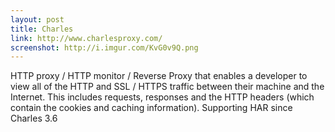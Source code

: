 ```yaml
---
layout: post
title: Charles
link: http://www.charlesproxy.com/
screenshot: http://i.imgur.com/KvG0v9Q.png
---
```


HTTP proxy / HTTP monitor / Reverse Proxy that enables a developer to view all of the HTTP and SSL / HTTPS traffic between their machine and the Internet. This includes requests, responses and the HTTP headers (which contain the cookies and caching information). Supporting HAR since Charles 3.6
